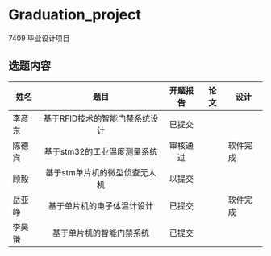 # Graduation_project
7409 毕业设计项目


## 选题内容
姓名|题目|开题报告|论文|设计|
--|:--:|:--:|:--:|--
李彦东|基于RFID技术的智能门禁系统设计|已提交 | |
陈德宾|基于stm32的工业温度测量系统|审核通过||软件完成
顾毅|基于stm单片机的微型侦查无人机|以提交| |
岳亚峥|基于单片机的电子体温计设计 |已提交| |软件完成
李昊谦	|基于单片机的智能门禁系统|已提交| |



